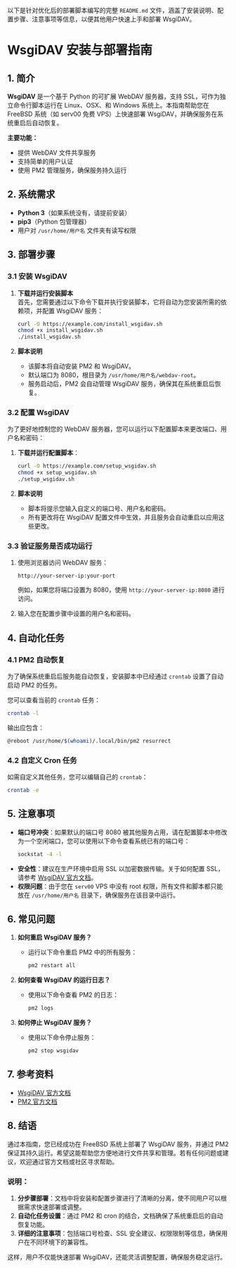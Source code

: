 以下是针对优化后的部署脚本编写的完整 `README.md` 文件，涵盖了安装说明、配置步骤、注意事项等信息，以便其他用户快速上手和部署 WsgiDAV。


# WsgiDAV 安装与部署指南

## 1. 简介

**WsgiDAV** 是一个基于 Python 的可扩展 WebDAV 服务器，支持 SSL，可作为独立命令行脚本运行在 Linux、OSX、和 Windows 系统上。本指南帮助您在 FreeBSD 系统（如 serv00 免费 VPS）上快速部署 WsgiDAV，并确保服务在系统重启后自动恢复。

**主要功能：**
- 提供 WebDAV 文件共享服务
- 支持简单的用户认证
- 使用 PM2 管理服务，确保服务持久运行

## 2. 系统需求

- **Python 3**（如果系统没有，请提前安装）
- **pip3**（Python 包管理器）
- 用户对 `/usr/home/用户名` 文件夹有读写权限

## 3. 部署步骤

### 3.1 安装 WsgiDAV

1. **下载并运行安装脚本**  
   首先，您需要通过以下命令下载并执行安装脚本，它将自动为您安装所需的依赖项，并配置 WsgiDAV 服务：
   ```bash
   curl -O https://example.com/install_wsgidav.sh
   chmod +x install_wsgidav.sh
   ./install_wsgidav.sh
   ```

2. **脚本说明**  
   - 该脚本将自动安装 PM2 和 WsgiDAV。
   - 默认端口为 8080，根目录为 `/usr/home/用户名/webdav-root`。
   - 服务启动后，PM2 会自动管理 WsgiDAV 服务，确保其在系统重启后恢复。

### 3.2 配置 WsgiDAV

为了更好地控制您的 WebDAV 服务器，您可以运行以下配置脚本来更改端口、用户名和密码：

1. **下载并运行配置脚本**：
   ```bash
   curl -O https://example.com/setup_wsgidav.sh
   chmod +x setup_wsgidav.sh
   ./setup_wsgidav.sh
   ```

2. **脚本说明**  
   - 脚本将提示您输入自定义的端口号、用户名和密码。  
   - 所有更改将在 WsgiDAV 配置文件中生效，并且服务会自动重启以应用这些更改。

### 3.3 验证服务是否成功运行

1. 使用浏览器访问 WebDAV 服务：
   ```
   http://your-server-ip:your-port
   ```
   例如，如果您将端口设置为 8080，使用 `http://your-server-ip:8080` 进行访问。

2. 输入您在配置步骤中设置的用户名和密码。

## 4. 自动化任务

### 4.1 PM2 自动恢复

为了确保系统重启后服务能自动恢复，安装脚本中已经通过 `crontab` 设置了自动启动 PM2 的任务。

您可以查看当前的 `crontab` 任务：
```bash
crontab -l
```
输出应包含：
```bash
@reboot /usr/home/$(whoami)/.local/bin/pm2 resurrect
```

### 4.2 自定义 Cron 任务

如需自定义其他任务，您可以编辑自己的 `crontab`：
```bash
crontab -e
```

## 5. 注意事项

- **端口号冲突**：如果默认的端口号 8080 被其他服务占用，请在配置脚本中修改为一个空闲端口，您可以使用以下命令查看系统已有的端口号：
   ```bash
   sockstat -4 -l
   ```
- **安全性**：建议在生产环境中启用 SSL 以加密数据传输。关于如何配置 SSL，请参考 [WsgiDAV 官方文档](https://wsgidav.readthedocs.io/en/latest/user_guide_configure.html#ssl-support)。
- **权限问题**：由于您在 `serv00` VPS 中没有 root 权限，所有文件和脚本都只能放在 `/usr/home/用户名` 目录下，确保服务在该目录中运行。

## 6. 常见问题

1. **如何重启 WsgiDAV 服务？**
   - 运行以下命令重启 PM2 中的所有服务：
     ```bash
     pm2 restart all
     ```

2. **如何查看 WsgiDAV 的运行日志？**
   - 使用以下命令查看 PM2 的日志：
     ```bash
     pm2 logs
     ```

3. **如何停止 WsgiDAV 服务？**
   - 使用以下命令停止服务：
     ```bash
     pm2 stop wsgidav
     ```

## 7. 参考资料

- [WsgiDAV 官方文档](https://wsgidav.readthedocs.io/en/latest/)
- [PM2 官方文档](https://pm2.keymetrics.io/docs/usage/quick-start/)

## 8. 结语

通过本指南，您已经成功在 FreeBSD 系统上部署了 WsgiDAV 服务，并通过 PM2 保证其持久运行。希望这能帮助您方便地进行文件共享和管理。若有任何问题或建议，欢迎通过官方文档或社区寻求帮助。


### 说明：

1. **分步骤部署**：文档中将安装和配置步骤进行了清晰的分离，使不同用户可以根据需求快速部署或调整。
2. **自动化任务设置**：通过 PM2 和 cron 的结合，文档确保了系统重启后的自动恢复功能。
3. **详细的注意事项**：包括端口号检查、SSL 安全建议、权限限制等信息，确保用户在不同环境下的兼容性。

这样，用户不仅能快速部署 WsgiDAV，还能灵活调整配置，确保服务稳定运行。
